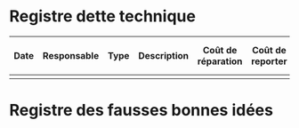 # Registre dette technique


| Date | Responsable | Type | Description | Coût de réparation | Coût de reporter | Risque de reporter | Raison du report | Plan pour réparer |
|------|-------------|------|-------------|--------------------|------------------|--------------------|------------------|------------------------|
|      |             |      |             |                    |                  |                    |                  |                   |


# Registre des fausses bonnes idées
